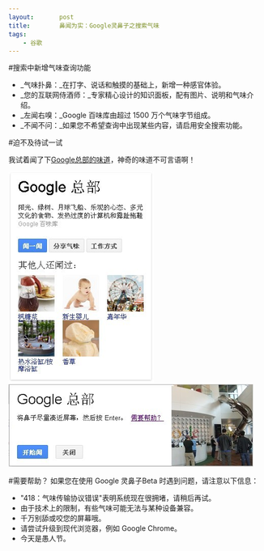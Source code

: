 ```yaml
---
layout:       post
title:        鼻闻为实：Google灵鼻子之搜索气味
tags:
    - 谷歌
---
```


#搜索中新增气味查询功能
* _气味扑鼻：_在打字、说话和触摸的基础上，新增一种感官体验。
* _您的互联网侍酒师：_专家精心设计的知识面板，配有图片、说明和气味介绍。
* _左闻右嗅：_Google 百味库由超过 1500 万个气味字节组成。
* _不闻不问：_如果您不希望查询中出现某些内容，请启用安全搜索功能。

#迫不及待试一试
 
我试着闻了下[Google总部的味道](http://www.google.com.hk/search?hl=zh-CN&newwindow=1&safe=strict&q=Google+%E6%80%BB%E9%83%A8)，神奇的味道不可言语啊！

![Google Nose](/images/2013-04-01-google-nose/google-nose-1.jpg)
![Google Nose](/images/2013-04-01-google-nose/google-nose-2.jpg)

#需要帮助？
如果您在使用 Google 灵鼻子Beta 时遇到问题，请注意以下信息：

* "418：气味传输协议错误"表明系统现在很拥堵，请稍后再试。
* 由于技术上的限制，有些气味可能无法与某种设备兼容。
* 千万别舔或咬您的屏幕哦。
* 请尝试升级到现代浏览器，例如 Google Chrome。
* 今天是愚人节。
